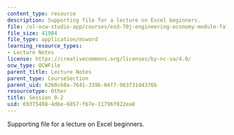 ```yaml
---
content_type: resource
description: Supporting file for a lecture on Excel beginners.
file: /ol-ocw-studio-app/courses/esd-70j-engineering-economy-module-fall-2009/693754084d6e6857f67e11796f022ea8_ESD70session0_2.xls
file_size: 41984
file_type: application/msword
learning_resource_types:
- Lecture Notes
license: https://creativecommons.org/licenses/by-nc-sa/4.0/
ocw_type: OCWFile
parent_title: Lecture Notes
parent_type: CourseSection
parent_uid: 6260c68a-7641-339b-04f7-963f31d4376b
resourcetype: Other
title: Session 0-2
uid: 69375408-4d6e-6857-f67e-11796f022ea8
---
```

Supporting file for a lecture on Excel beginners.